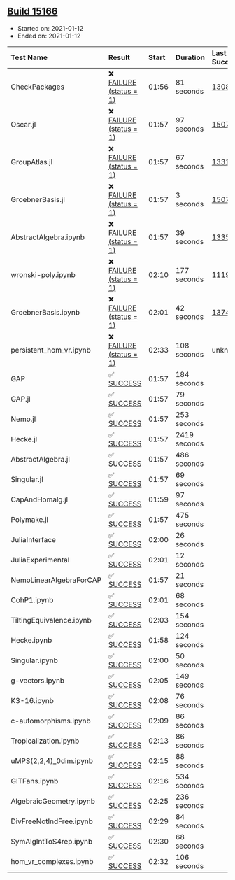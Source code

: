 ## [Build 15166](https://oscarci.mathematik.uni-kl.de/job/oscar/15166/)

* Started on: 2021-01-12
* Ended on: 2021-01-12

| Test Name    | Result | Start | Duration | Last Success | First Failure |
|:-------------|:-------|:------|:---------|:-------------|:--------------|
| CheckPackages | ❌ [FAILURE (status = 1)](https://oscarci.mathematik.uni-kl.de/job/oscar/15166/artifact/logs/build-15166/CheckPackages.log) | 01:56 | 81 seconds | [13085](https://oscarci.mathematik.uni-kl.de/job/oscar/13085/) | [13086](https://oscarci.mathematik.uni-kl.de/job/oscar/13086/) |
| Oscar.jl | ❌ [FAILURE (status = 1)](https://oscarci.mathematik.uni-kl.de/job/oscar/15166/artifact/logs/build-15166/Oscar.jl.log) | 01:57 | 97 seconds | [15079](https://oscarci.mathematik.uni-kl.de/job/oscar/15079/) | [15080](https://oscarci.mathematik.uni-kl.de/job/oscar/15080/) |
| GroupAtlas.jl | ❌ [FAILURE (status = 1)](https://oscarci.mathematik.uni-kl.de/job/oscar/15166/artifact/logs/build-15166/GroupAtlas.jl.log) | 01:57 | 67 seconds | [13311](https://oscarci.mathematik.uni-kl.de/job/oscar/13311/) | [13312](https://oscarci.mathematik.uni-kl.de/job/oscar/13312/) |
| GroebnerBasis.jl | ❌ [FAILURE (status = 1)](https://oscarci.mathematik.uni-kl.de/job/oscar/15166/artifact/logs/build-15166/GroebnerBasis.jl.log) | 01:57 | 3 seconds | [15079](https://oscarci.mathematik.uni-kl.de/job/oscar/15079/) | [15080](https://oscarci.mathematik.uni-kl.de/job/oscar/15080/) |
| AbstractAlgebra.ipynb | ❌ [FAILURE (status = 1)](https://oscarci.mathematik.uni-kl.de/job/oscar/15166/artifact/logs/build-15166/AbstractAlgebra.ipynb.log) | 01:57 | 39 seconds | [13355](https://oscarci.mathematik.uni-kl.de/job/oscar/13355/) | [13356](https://oscarci.mathematik.uni-kl.de/job/oscar/13356/) |
| wronski-poly.ipynb | ❌ [FAILURE (status = 1)](https://oscarci.mathematik.uni-kl.de/job/oscar/15166/artifact/logs/build-15166/wronski-poly.ipynb.log) | 02:10 | 177 seconds | [11192](https://oscarci.mathematik.uni-kl.de/job/oscar/11192/) | [11193](https://oscarci.mathematik.uni-kl.de/job/oscar/11193/) |
| GroebnerBasis.ipynb | ❌ [FAILURE (status = 1)](https://oscarci.mathematik.uni-kl.de/job/oscar/15166/artifact/logs/build-15166/GroebnerBasis.ipynb.log) | 02:01 | 42 seconds | [13748](https://oscarci.mathematik.uni-kl.de/job/oscar/13748/) | [13749](https://oscarci.mathematik.uni-kl.de/job/oscar/13749/) |
| persistent_hom_vr.ipynb | ❌ [FAILURE (status = 1)](https://oscarci.mathematik.uni-kl.de/job/oscar/15166/artifact/logs/build-15166/persistent_hom_vr.ipynb.log) | 02:33 | 108 seconds | unknown | unknown |
| GAP | ✅ [SUCCESS](https://oscarci.mathematik.uni-kl.de/job/oscar/15166/artifact/logs/build-15166/GAP.log) | 01:57 | 184 seconds |  |  |
| GAP.jl | ✅ [SUCCESS](https://oscarci.mathematik.uni-kl.de/job/oscar/15166/artifact/logs/build-15166/GAP.jl.log) | 01:57 | 79 seconds |  |  |
| Nemo.jl | ✅ [SUCCESS](https://oscarci.mathematik.uni-kl.de/job/oscar/15166/artifact/logs/build-15166/Nemo.jl.log) | 01:57 | 253 seconds |  |  |
| Hecke.jl | ✅ [SUCCESS](https://oscarci.mathematik.uni-kl.de/job/oscar/15166/artifact/logs/build-15166/Hecke.jl.log) | 01:57 | 2419 seconds |  |  |
| AbstractAlgebra.jl | ✅ [SUCCESS](https://oscarci.mathematik.uni-kl.de/job/oscar/15166/artifact/logs/build-15166/AbstractAlgebra.jl.log) | 01:57 | 486 seconds |  |  |
| Singular.jl | ✅ [SUCCESS](https://oscarci.mathematik.uni-kl.de/job/oscar/15166/artifact/logs/build-15166/Singular.jl.log) | 01:57 | 69 seconds |  |  |
| CapAndHomalg.jl | ✅ [SUCCESS](https://oscarci.mathematik.uni-kl.de/job/oscar/15166/artifact/logs/build-15166/CapAndHomalg.jl.log) | 01:59 | 97 seconds |  |  |
| Polymake.jl | ✅ [SUCCESS](https://oscarci.mathematik.uni-kl.de/job/oscar/15166/artifact/logs/build-15166/Polymake.jl.log) | 01:57 | 475 seconds |  |  |
| JuliaInterface | ✅ [SUCCESS](https://oscarci.mathematik.uni-kl.de/job/oscar/15166/artifact/logs/build-15166/JuliaInterface.log) | 02:00 | 26 seconds |  |  |
| JuliaExperimental | ✅ [SUCCESS](https://oscarci.mathematik.uni-kl.de/job/oscar/15166/artifact/logs/build-15166/JuliaExperimental.log) | 02:01 | 12 seconds |  |  |
| NemoLinearAlgebraForCAP | ✅ [SUCCESS](https://oscarci.mathematik.uni-kl.de/job/oscar/15166/artifact/logs/build-15166/NemoLinearAlgebraForCAP.log) | 01:57 | 21 seconds |  |  |
| CohP1.ipynb | ✅ [SUCCESS](https://oscarci.mathematik.uni-kl.de/job/oscar/15166/artifact/logs/build-15166/CohP1.ipynb.log) | 02:01 | 68 seconds |  |  |
| TiltingEquivalence.ipynb | ✅ [SUCCESS](https://oscarci.mathematik.uni-kl.de/job/oscar/15166/artifact/logs/build-15166/TiltingEquivalence.ipynb.log) | 02:03 | 154 seconds |  |  |
| Hecke.ipynb | ✅ [SUCCESS](https://oscarci.mathematik.uni-kl.de/job/oscar/15166/artifact/logs/build-15166/Hecke.ipynb.log) | 01:58 | 124 seconds |  |  |
| Singular.ipynb | ✅ [SUCCESS](https://oscarci.mathematik.uni-kl.de/job/oscar/15166/artifact/logs/build-15166/Singular.ipynb.log) | 02:00 | 50 seconds |  |  |
| g-vectors.ipynb | ✅ [SUCCESS](https://oscarci.mathematik.uni-kl.de/job/oscar/15166/artifact/logs/build-15166/g-vectors.ipynb.log) | 02:05 | 149 seconds |  |  |
| K3-16.ipynb | ✅ [SUCCESS](https://oscarci.mathematik.uni-kl.de/job/oscar/15166/artifact/logs/build-15166/K3-16.ipynb.log) | 02:08 | 76 seconds |  |  |
| c-automorphisms.ipynb | ✅ [SUCCESS](https://oscarci.mathematik.uni-kl.de/job/oscar/15166/artifact/logs/build-15166/c-automorphisms.ipynb.log) | 02:09 | 86 seconds |  |  |
| Tropicalization.ipynb | ✅ [SUCCESS](https://oscarci.mathematik.uni-kl.de/job/oscar/15166/artifact/logs/build-15166/Tropicalization.ipynb.log) | 02:13 | 86 seconds |  |  |
| uMPS(2,2,4)_0dim.ipynb | ✅ [SUCCESS](https://oscarci.mathematik.uni-kl.de/job/oscar/15166/artifact/logs/build-15166/uMPS-2-2-4-_0dim.ipynb.log) | 02:15 | 88 seconds |  |  |
| GITFans.ipynb | ✅ [SUCCESS](https://oscarci.mathematik.uni-kl.de/job/oscar/15166/artifact/logs/build-15166/GITFans.ipynb.log) | 02:16 | 534 seconds |  |  |
| AlgebraicGeometry.ipynb | ✅ [SUCCESS](https://oscarci.mathematik.uni-kl.de/job/oscar/15166/artifact/logs/build-15166/AlgebraicGeometry.ipynb.log) | 02:25 | 236 seconds |  |  |
| DivFreeNotIndFree.ipynb | ✅ [SUCCESS](https://oscarci.mathematik.uni-kl.de/job/oscar/15166/artifact/logs/build-15166/DivFreeNotIndFree.ipynb.log) | 02:29 | 84 seconds |  |  |
| SymAlgIntToS4rep.ipynb | ✅ [SUCCESS](https://oscarci.mathematik.uni-kl.de/job/oscar/15166/artifact/logs/build-15166/SymAlgIntToS4rep.ipynb.log) | 02:30 | 68 seconds |  |  |
| hom_vr_complexes.ipynb | ✅ [SUCCESS](https://oscarci.mathematik.uni-kl.de/job/oscar/15166/artifact/logs/build-15166/hom_vr_complexes.ipynb.log) | 02:32 | 106 seconds |  |  |
